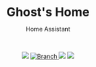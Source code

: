<p align="center">
	<h1 align=center style="margin: 0;">Ghost's Home</h1>
	<p align=center>Home Assistant</p>
	<br>
	<p align=center>
		<img src="https://github.com/sarahboyd/Home-Assistant-Config/workflows/Home%20Assistant%20CI/badge.svg">
		<a href="https://github.com/sarahboyd/Home-Assistant-Config/tree/master">
			<img src="https://img.shields.io/badge/Branch-master-green.svg?longCache=true"
				alt="Branch">
		</a>
		<img src="https://img.shields.io/badge/haversion-0.116.4-blue.svg">
		<img src="https://img.shields.io/badge/automations-60-purple.svg">
	</p>
</p>